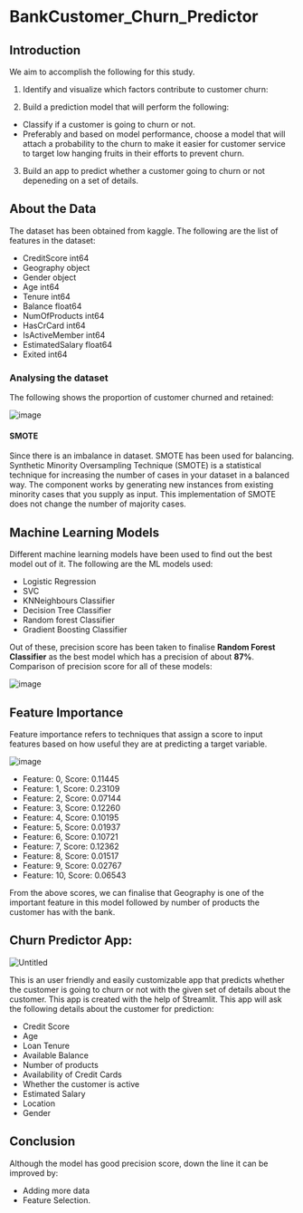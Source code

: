 # BankCustomer_Churn_Predictor

## Introduction
We aim to accomplish the following for this study.

1) Identify and visualize which factors contribute to customer churn:

2) Build a prediction model that will perform the following:

 - Classify if a customer is going to churn or not.
 - Preferably and based on model performance, choose a model that will attach a probability to the churn to make it easier for customer service to target low hanging fruits in their efforts to prevent churn.

3) Build an app to predict whether a customer going to churn or not depeneding on a set of details.

## About the Data
The dataset has been obtained from kaggle. The following are the list of features in the dataset:
 - CreditScore          int64
 - Geography           object
 - Gender              object
 - Age                  int64
 - Tenure               int64
 - Balance            float64
 - NumOfProducts        int64
 - HasCrCard            int64
 - IsActiveMember       int64
 - EstimatedSalary    float64
 - Exited               int64
 
### Analysing the dataset
The following shows the proportion of customer churned and retained:

![image](https://user-images.githubusercontent.com/85822284/199734710-2eb46262-fd38-4dac-9112-4a356c2a6620.png)

#### SMOTE
Since there is an imbalance in dataset. SMOTE has been used for balancing. Synthetic Minority Oversampling Technique (SMOTE) is a statistical technique for increasing the number of cases in your dataset in a balanced way. The component works by generating new instances from existing minority cases that you supply as input. This implementation of SMOTE does not change the number of majority cases.

## Machine Learning Models
Different machine learning models have been used to find out the best model out of it. The following are the ML models used:
 - Logistic Regression
 - SVC
 - KNNeighbours Classifier
 - Decision Tree Classifier
 - Random forest Classifier
 - Gradient Boosting Classifier
 
Out of these, precision score has been taken to finalise **Random Forest Classifier** as the best model which has a precision of about **87%**. Comparison of precision score for all of these models:

![image](https://user-images.githubusercontent.com/85822284/199739326-19f25083-259a-461b-8a71-709ac0532295.png)

## Feature Importance
Feature importance refers to techniques that assign a score to input features based on how useful they are at predicting a target variable.

![image](https://user-images.githubusercontent.com/85822284/199744934-e9761802-d321-4676-9d6e-257cdf143684.png)

 - Feature: 0, Score: 0.11445
 - Feature: 1, Score: 0.23109
 - Feature: 2, Score: 0.07144
 - Feature: 3, Score: 0.12260
 - Feature: 4, Score: 0.10195
 - Feature: 5, Score: 0.01937
 - Feature: 6, Score: 0.10721
 - Feature: 7, Score: 0.12362
 - Feature: 8, Score: 0.01517
 - Feature: 9, Score: 0.02767
 - Feature: 10, Score: 0.06543
 
 From the above scores, we can finalise that Geography is one of the important feature in this model followed by number of products the customer has with the bank.


## Churn Predictor App:
![Untitled](https://user-images.githubusercontent.com/85822284/199740901-87c9652d-f552-4afd-b17f-bae2d4d2806d.png)

This is an user friendly and easily customizable app that predicts whether the customer is going to churn or not with the given set of details about the customer. This app is created with the help of Streamlit.
This app will ask the following details about the customer for prediction:
 - Credit Score
 - Age
 - Loan Tenure
 - Available Balance
 - Number of products
 - Availability of Credit Cards
 - Whether the customer is active
 - Estimated Salary
 - Location
 - Gender
 
 ## Conclusion
 Although the model has good precision score, down the line it can be improved by:
  - Adding more data
  - Feature Selection.
 
